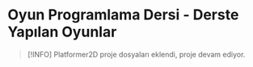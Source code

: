 # Oyun Programlama Dersi - Derste Yapılan Oyunlar


> [!INFO]
> Platformer2D proje dosyaları eklendi, proje devam ediyor.
